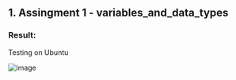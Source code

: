 ## 1. Assingment 1 - variables_and_data_types

### Result:

Testing on Ubuntu


![image](https://github.com/user-attachments/assets/e916689d-0fdf-4e59-a69b-7e097f4f44df)
